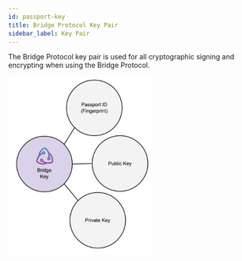 ```yaml
---
id: passport-key
title: Bridge Protocol Key Pair
sidebar_label: Key Pair
---
```


The Bridge Protocol key pair is used for all cryptographic signing and encrypting when using the Bridge Protocol.

<img src='https://github.com/bridge-protocol/bridge-protocol-js/blob/ethereum-publishing/docs/images/bridgepassport-key.jpg?raw=true'></img>